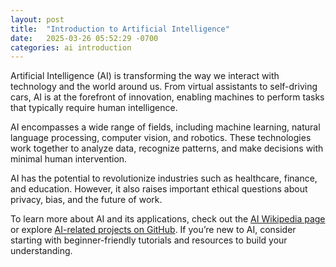 ```yaml
---
layout: post
title:  "Introduction to Artificial Intelligence"
date:   2025-03-26 05:52:29 -0700
categories: ai introduction
---
```

Artificial Intelligence (AI) is transforming the way we interact with technology and the world around us. From virtual assistants to self-driving cars, AI is at the forefront of innovation, enabling machines to perform tasks that typically require human intelligence.

AI encompasses a wide range of fields, including machine learning, natural language processing, computer vision, and robotics. These technologies work together to analyze data, recognize patterns, and make decisions with minimal human intervention.

AI has the potential to revolutionize industries such as healthcare, finance, and education. However, it also raises important ethical questions about privacy, bias, and the future of work.

To learn more about AI and its applications, check out the [AI Wikipedia page][ai-wiki] or explore [AI-related projects on GitHub][ai-github]. If you’re new to AI, consider starting with beginner-friendly tutorials and resources to build your understanding.

[ai-wiki]: https://en.wikipedia.org/wiki/Artificial_intelligence
[ai-github]: https://github.com/topics/artificial-intelligence
